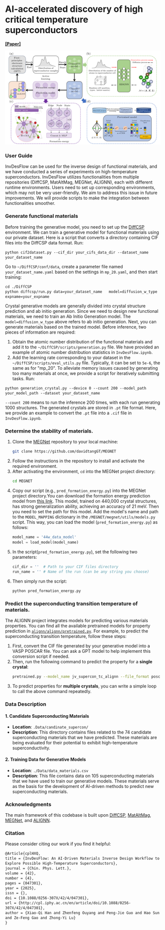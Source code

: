 # AI-accelerated discovery of high critical temperature superconductors

[**[Paper]**](https://cpl.iphy.ac.cn/article/doi/10.1088/0256-307X/42/4/047301)

![Overview](fig/InvDesFlow-CPL.png "Overview")


### User Guide
InvDesFlow can be used for the inverse design of functional materials, and we have conducted a series of experiments on high-temperature superconductors. InvDesFlow utilizes functionalities from multiple repositories (DiffCSP, MatAltMag, MEGNet, ALIGNN), each with different runtime environments. Users need to set up corresponding environments, which may not be very user-friendly. We aim to address this issue in future improvements. We will provide scripts to make the integration between functionalities smoother.

### Generate functional materials

Before training the generative model, you need to set up the [DiffCSP](https://github.com/jiaor17/DiffCSP/tree/main) environment. We can train a generative model for functional materials using our private dataset. Here is a script that converts a directory containing CIF files into the DiffCSP data format. Run:

```
python cif2dataset.py --cif_dir your_cifs_data_dir --dataset_name your_dataset_name
```

Go to `~/DiffCSP/conf/data`, create a parameter file named `your_dataset_name.yaml` based on the settings in `mp_20.yaml`, and then start training:

```
cd ./DiffCSP
python diffcsp/run.py data=your_dataset_name   model=diffusion_w_type   expname=your_expname
```
Crystal generative models are generally divided into crystal structure prediction and ab initio generation. Since we need to design new functional materials, we need to train an Ab Initio Generation model. The `model=diffusion_w_type` above refers to ab initio generation.
Next, you can generate materials based on the trained model. Before inference, two pieces of information are required:  
1. Obtain the atomic number distribution of the functional materials and add it to the `~/DiffCSP/scripts/generation.py` file. We have provided an example of atomic number distribution statistics in `InvDesFlow.ipynb`.  
2. Add the learning rate corresponding to your dataset in the `~/DiffCSP/scripts/eval_utils.py` file. Typically, it can be set to `5e-6`, the same as for "mp_20". To alleviate memory issues caused by generating too many materials at once, we provide a script for iteratively submitting tasks. Run:
```
python generation_crystal.py --device 0 --count 200 --model_path your_model_path --dataset your_dataset_name
```
`--count 200` means to run the inference 200 times, with each run generating 1000 structures.
The generated crystals are stored in `.pt` file format. Here, we provide an example to convert the `.pt` file into a `.cif` file in `InvDesFlow.ipynb`.

### Determine the stability of materials.
1. Clone the [MEGNet](https://github.com/davidtangGT/MEGNET) repository to your local machine:
   ```bash
   git clone https://github.com/davidtangGT/MEGNET
   ```
2. Follow the instructions in the repository to install and activate the required environment.
3. After activating the environment, `cd` into the MEGNet project directory:
   ```bash
   cd MEGNET
   ```
4. Copy our script (e.g., `pred_formation_energy.py`) into the MEGNet project directory.You can download the formation energy prediction model from [this link](https://zenodo.org/records/14587716  ). This model, trained on 440,000 crystal structures, has strong generalization ability, achieving an accuracy of 21 meV. Then you need to set the path for this model. Add the model's name and path to the `MODEL_MAPPING` dictionary in the `/MEGNET/megnet/utils/models.py` script. This way, you can load the model (`pred_formation_energy.py`) as follows:
   ```python
   model_name = '44w_data_model'
   model = load_model(model_name)
   ```
5. In the script(`pred_formation_energy.py`), set the following two parameters:
   ```python
   cif_dir = ''  # Path to your CIF files directory
   run_name = '' # Name of the run (can be any string you choose)
   ```
6. Then simply run the script:
   ```bash
   python pred_formation_energy.py
   ```
   
### Predict the superconducting transition temperature of materials.
The ALIGNN project integrates models for predicting various materials properties. You can find all the available pretrained models for property prediction in [`alignn/alignn/pretrained.py`](https://github.com/usnistgov/alignn/blob/main/alignn/alignn/pretrained.py).
For example, to predict the superconducting transition temperature, follow these steps:
1. First, convert the CIF file generated by your generative model into a VASP POSCAR file. You can ask a GPT model to help implement this conversion script if needed.
2. Then, run the following command to predict the property for a **single crystal**:
   ```bash
   pretrained.py --model_name jv_supercon_tc_alignn --file_format poscar --file_path  /path/your_file.vasp
   ```
3. To predict properties for **multiple crystals**, you can write a simple loop to call the above command repeatedly.

 
### Data Description
#### 1. **Candidate Superconducting Materials**
- **Location**: `.Data/candinate_supercon/`
- **Description**: This directory contains files related to the 74 candidate superconducting materials that we have predicted. These materials are being evaluated for their potential to exhibit high-temperature superconductivity.

#### 2. **Training Data for Generative Models**
- **Location**: `./Data/data_materials.csv`
- **Description**: This file contains data on 105 superconducting materials that we have used to train our generative models. These materials serve as the basis for the development of AI-driven methods to predict new superconducting materials.


### Acknowledgments

The main framework of this codebase is built upon [DiffCSP](https://github.com/jiaor17/DiffCSP), [MatAltMag](https://github.com/zfgao66/MatAltMag/tree/main), [MEGNet](https://github.com/davidtangGT/MEGNET), and [ALIGNN](https://github.com/usnistgov/alignn).

### Citation

Please consider citing our work if you find it helpful:
```
@Article{cplHXQ,
title = {InvDesFlow: An AI-Driven Materials Inverse Design Workflow to Explore Possible High-Temperature Superconductors},
journal = {Chin. Phys. Lett.},
volume = {42},
number = {4},
pages = {047301},
year = {2025},
issn = {},
doi = {10.1088/0256-307X/42/4/047301},	
url = {http://cpl.iphy.ac.cn/en/article/doi/10.1088/0256-307X/42/4/047301},
author = {Xiao-Qi Han and Zhenfeng Ouyang and Peng-Jie Guo and Hao Sun and Ze-Feng Gao and Zhong-Yi Lu}
}
```
